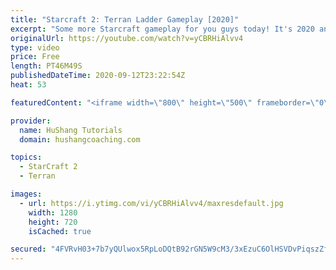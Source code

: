 ```yaml
---
title: "Starcraft 2: Terran Ladder Gameplay [2020]"
excerpt: "Some more Starcraft gameplay for you guys today! It's 2020 and it's time for some Starcraft 2 terran ladder gameplay to mix it up.   Terran is the last race I needed to grind into masters so the next gameplay video will be against much stronger ladder opponents. Still, I think this terran gameplay will"
originalUrl: https://youtube.com/watch?v=yCBRHiAlvv4
type: video
price: Free
length: PT46M49S
publishedDateTime: 2020-09-12T23:22:54Z
heat: 53

featuredContent: "<iframe width=\"800\" height=\"500\" frameborder=\"0\" src=\"https://www.youtube.com/embed/yCBRHiAlvv4\" allow=\"accelerometer; autoplay; encrypted-media; gyroscope; picture-in-picture\" allowfullscreen></iframe>"

provider:
  name: HuShang Tutorials
  domain: hushangcoaching.com

topics:
  - StarCraft 2
  - Terran

images:
  - url: https://i.ytimg.com/vi/yCBRHiAlvv4/maxresdefault.jpg
    width: 1280
    height: 720
    isCached: true

secured: "4FVRvH03+7b7yQUlwox5RpLoDQtB92rGN5W9cM3/3xEzuC6OlHSVDvPiqszZfjUwQuz/GLI/Qu3qs4B4qRXN9IumddHWdYvYvaU9ipu868DJ2a8wHyoaLLxKHCwlsot7CzgsAntC9gN0YmmzmfVPv2I2Zq5Qm2aO8eosS9yT/6pTU8uaJCcEnIv3KZ/qxkuIaHF28Koof0QlHI+Sjvp+2QtxUO9+odl0BgWyIU8p6w7wl2Zz1TGBXgBTj3xPvHkEJkxnGB0+Ihe9udIoju6/2+GDZ6Nv4w6hheSxUimqIWJ0CbbVm/djRLZcT4a8QabK+iZwYY1Vx6uufMpYNCk4riRWN5NkkfFCKKxk+ppBLXFPw7c0eobfBn2l6iV8EsnkZmARe+JFhNBiBxRoqntE9d7ZNTCLvNb5ZU8vAKnMMVM=;P0YH4GZvuCDIhyxDZdZ7og=="
---
```


